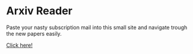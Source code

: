 # Arxiv Reader
Paste your nasty subscription mail into this small site and navigate trough the new papers easily.

[Click here!](https://jannessm.github.io/arxiv-reader)
